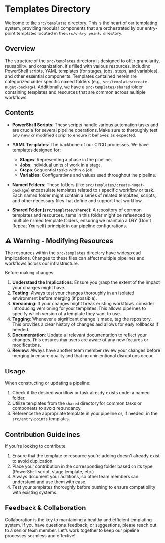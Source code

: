 # Templates Directory

Welcome to the `src/templates` directory. This is the heart of our templating system, providing modular components that are orchestrated by our entry-point templates located in the `src/entry-points` directory.

## Overview

The structure of the `src/templates` directory is designed to offer granularity, reusability, and organization. It's filled with various resources, including PowerShell scripts, YAML templates (for stages, jobs, steps, and variables), and other essential components. Templates contained herein are categorized under specific named folders (e.g., `src/templates/create-nuget-package`). Additionally, we have a `src/templates/shared` folder containing templates and resources that are common across multiple workflows.

## Contents

- **PowerShell Scripts**: These scripts handle various automation tasks and are crucial for several pipeline operations. Make sure to thoroughly test any new or modified script to ensure it behaves as expected.

- **YAML Templates**: The backbone of our CI/CD processes. We have templates designed for:

  - **Stages**: Representing a phase in the pipeline.
  - **Jobs**: Individual units of work in a stage.
  - **Steps**: Sequential tasks within a job.
  - **Variables**: Configurations and values used throughout the pipeline.

- **Named Folders**: These folders (like `src/templates/create-nuget-package`) encapsulate templates related to a specific workflow or task. Each named folder might contain a series of related templates, scripts, and other necessary files that define and support that workflow.
- **Shared Folder (`src/templates/shared`)**: A repository of common templates and resources. Items in this folder might be referenced by multiple named template folders, ensuring we maintain a DRY (Don't Repeat Yourself) principle in our pipeline configurations.

## ⚠ Warning - Modifying Resources

The resources within the `src/templates` directory have widespread implications. Changes to these files can affect multiple pipelines and workflows across our infrastructure.

Before making changes:

1. **Understand the Implications**: Ensure you grasp the extent of the impact your changes might have.
2. **Testing**: Always test your changes thoroughly in an isolated environment before merging (if possible).
3. **Versioning**: If your changes might break existing workflows, consider introducing versioning for your templates. This allows pipelines to specify which version of a template they want to use.
4. **Tagging**: Whenever a significant change is made, tag the repository. This provides a clear history of changes and allows for easy rollbacks if needed.
5. **Documentation**: Update all relevant documentation to reflect your changes. This ensures that users are aware of any new features or modifications.
6. **Review**: Always have another team member review your changes before merging to ensure quality and that no unintentional disruptions occur.

## Usage

When constructing or updating a pipeline:

1. Check if the desired workflow or task already exists under a named folder.
2. Utilize templates from the `shared` directory for common tasks or components to avoid redundancy.
3. Reference the appropriate template in your pipeline or, if needed, in the `src/entry-points` templates.

## Contribution Guidelines

If you're looking to contribute:

1. Ensure that the template or resource you're adding doesn't already exist to avoid duplication.
2. Place your contribution in the corresponding folder based on its type (PowerShell script, stage template, etc.)
3. Always document your additions, so other team members can understand and use them with ease.
4. Test your templates thoroughly before pushing to ensure compatibility with existing systems.

## Feedback & Collaboration

Collaboration is the key to maintaining a healthy and efficient templating system. If you have questions, feedback, or suggestions, please reach out to a senior team member. Let's work together to keep our pipeline processes seamless and effective!
